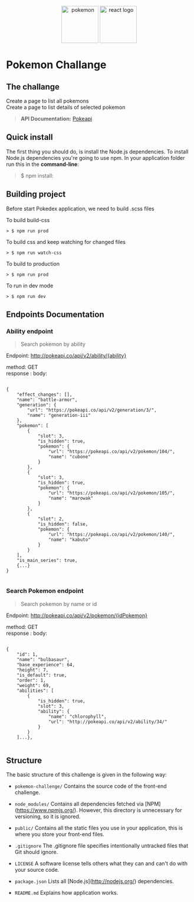 <p align="center">
    <img width="100" src="http://static.pokemonpets.com/images/monsters-images-800-800/94-Gengar.png" alt="pokemon">
    <img width="100" src="https://laracasts.com/images/series/circles/do-you-react.png" alt="react logo">
</p>

# Pokemon Challange

## The challange

Create a page to list all pokemons <br />
Create a page to list details of selected pokemon
> **API Documentation:**  [Pokeapi](https://pokeapi.co/)


Quick install
-------------

The first thing you should do, is install the Node.js dependencies. To install Node.js dependencies you're going to use npm. In your application folder run this in the **command-line**:

> $ npm install:

## Building project

Before start Pokedex application, we need to build .scss files

To build build-css

    > $ npm run prod

To build css and keep watching for changed files

    > $ npm run watch-css

To build to production

    > $ npm run prod

To run in dev mode

    > $ npm run dev

## Endpoints Documentation 

### Ability endpoint

> Search pokemon by ability

Endpoint: http://pokeapi.co/api/v2/ability/{ability} <br />

method: GET <br />
response : 
body:

```

{
	"effect_changes": [],
	"name": "battle-armor",
	"generation": {
		"url": "https://pokeapi.co/api/v2/generation/3/",
		"name": "generation-iii"
	},
	"pokemon": [
		{
			"slot": 3,
			"is_hidden": true,
			"pokemon": {
				"url": "https://pokeapi.co/api/v2/pokemon/104/",
				"name": "cubone"
			}
		},
		{
			"slot": 3,
			"is_hidden": true,
			"pokemon": {
				"url": "https://pokeapi.co/api/v2/pokemon/105/",
				"name": "marowak"
			}
		},
		{
			"slot": 2,
			"is_hidden": false,
			"pokemon": {
				"url": "https://pokeapi.co/api/v2/pokemon/140/",
				"name": "kabuto"
			}
		}
	],
	"is_main_series": true,
	{...}
}
  
```

### Search Pokemon endpoint

> Search pokemon by name or id

  

Endpoint: http://pokeapi.co/api/v2/pokemon/{idPokemon} <br />

method: GET <br />
response : 
body:

```

{
    "id": 1,
    "name": "bulbasaur",
    "base_experience": 64,
    "height": 7,
    "is_default": true,
    "order": 1,
    "weight": 69,
    "abilities": [
        {
            "is_hidden": true,
            "slot": 3,
            "ability": {
                "name": "chlorophyll",
                "url": "http://pokeapi.co/api/v2/ability/34/"
            }
        }
    ]...},
  
```

## Structure


The basic structure of this challenge is given in the following way:

*  `pokemon-challenge/` Contains the source code of the front-end challenge.

*  `node_modules/` Contains all dependencies fetched via \[NPM\](https://www.npmjs.org/). However, this directory is unnecessary for versioning, so it is ignored.

*  `public/` Contains all the static files you use in your application, this is where you store your front-end files.

*  `.gitignore` The .gitignore file specifies intentionally untracked files that Git should ignore.

*  `LICENSE` A software license tells others what they can and can't do with your source code.

*  `package.json` Lists all \[Node.js\](http://nodejs.org/) dependencies.

*  `README.md` Explains how application works.